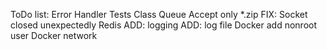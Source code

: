 ToDo list:
Error Handler
Tests
Class Queue
Accept only *.zip
FIX: Socket closed unexpectedly Redis
ADD: logging 
ADD: log file
Docker add nonroot user
Docker network
